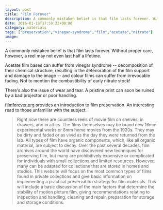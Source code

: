 ```yaml
---
layout: post
title: "Film Forever"
description: A commonly mistaken belief is that film lasts forever. Without proper care, however, a reel may not even last half a lifetime.
date: 2016-01-18T17:59:22+00:00
category: materials
tags: ["preservation","vinegar-syndrome","film","acetate","nitrate"]
image:
---
```


A commonly mistaken belief is that film lasts forever. Without proper care, however, a reel may not even last half a lifetime.

Acetate film bases can suffer from vinegar syndrome -- decomposition of their chemical structure, resulting in the deterioration of the film support and damage to the image -- and colour films can suffer from irrevocable fading. Not to mention the combustibility of early nitrate stock!

There's also the issue of wear and tear. A pristine print can soon be ruined by a bad projector or poor handling.

[filmforever.org](http://www.filmforever.org/) provides an introduction to film preservation. An interesting read to those unfamiliar with the subject.

<blockquote>Right now there are countless reels of movie film on shelves, in drawers, and in attics. The films themselves may be brand new 16mm experimental works or 8mm home movies from the 1930s. They may be dirty and faded or as vivid as the day they were returned from the lab. All types of film have organic components, which, like all organic material, are subject to decay. Over the past several decades, film archives around the world have discovered new techniques for preserving film, but many are prohibitively expensive or complicated for individuals with small collections and limited resources. However, many can be adapted for collections that are stored in homes and studios. This website will focus on the most common types of films found in private collections and give basic information on implementing a practical preservation strategy for film materials. This will include a basic discussion of the main factors that determine the stability of motion picture film, giving recommendations relating to inspection and handling, cleaning and repair, preparation for storage and storage conditions.</blockquote>
